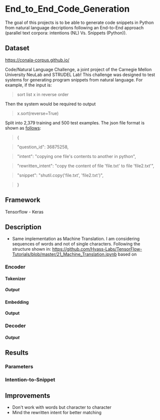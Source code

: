 # End_to_End_Code_Generation
The goal of this projects is to be able to generate code snippets in Python from natural language decriptions following an End-to-End approach (parallel text corpora: intentions (NL) Vs. Snippets (Python)).

## Dataset

https://conala-corpus.github.io/

Code/Natural Language Challenge, a joint project of the Carnegie Mellon University NeuLab and STRUDEL Lab! This challenge was designed to test systems for generating program snippets from natural language. For example, if the input is:

> sort list x in reverse order

Then the system would be required to output

> x.sort(reverse=True)

Split into 2,379 training and 500 test examples. The json file format is shown as [follows](/json.png):

>{
  
>  "question_id": 36875258,
  
> "intent": "copying one file's contents to another in python", 

> "rewritten_intent": "copy the content of file 'file.txt' to file 'file2.txt'", 

> "snippet": "shutil.copy('file.txt', 'file2.txt')", 

> }


## Framework
Tensorflow - Keras

## Description

  - Same implementation as Machine Translation. I am considering sequences of words and not of single characters. Following the structure shown in: https://github.com/Hvass-Labs/TensorFlow-Tutorials/blob/master/21_Machine_Translation.ipynb based on

### Encoder
#### Tokenizer
##### Output

#### Embedding
#### Output

### Decoder
##### Output

## Results
### Parameters

### Intention-to-Snippet

## Improvements
  - Don't work with words but character to character
  - Mind the rewritten intent for better matching
  
